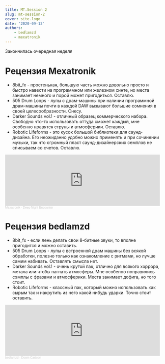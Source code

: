 ```yaml
---
title: MT.Session 2
slug: mt-session-2
cover: site.logo
date: '2020-09-13'
authors:
    - bedlamzd
    - mexatronik
---
```

Закончилась очередная неделя

# Рецензия Mexatronik 

* 8bit_fx - простенькая, большую часть можно довольно просто и быстро навести на программном или железном синте, но места занимает немного и порой может пригодиться. Оставлю.
* 505 Drum Loops - лупы с драм-машины при наличии программной драм-машины почти в каждой DAW вызывают большие сомнения в своей целесообразности. Снесу.
* Darker Sounds vol.1 - отличный образец коммерческого набора. Свободно что-то использовать оттуда сможет каждый, мне особенно нравятся струны и атмосферики. Оставлю.
* Robotic Lifeforms - это кусок большой библиотеки для саунд-дизайна. Его неожиданно удобно можно применять и при сочинении музыки, так что огромный пласт саунд-дизайнерских семплов не списываем со счетов. Оставлю.

<iframe width="100%" height="166" scrolling="no" frameborder="no" allow="autoplay" src="https://w.soundcloud.com/player/?url=https%3A//api.soundcloud.com/tracks/894324331&color=%23ff5500&auto_play=false&hide_related=false&show_comments=true&show_user=true&show_reposts=false&show_teaser=true"></iframe><div style="font-size: 10px; color: #cccccc;line-break: anywhere;word-break: normal;overflow: hidden;white-space: nowrap;text-overflow: ellipsis; font-family: Interstate,Lucida Grande,Lucida Sans Unicode,Lucida Sans,Garuda,Verdana,Tahoma,sans-serif;font-weight: 100;"><a href="https://soundcloud.com/red_monk" title="Mexatronik" target="_blank" style="color: #cccccc; text-decoration: none;">Mexatronik</a> · <a href="https://soundcloud.com/red_monk/deep-night-encounter" title="Deep Night Encounter" target="_blank" style="color: #cccccc; text-decoration: none;">Deep Night Encounter</a></div>

# Рецензия bedlamzd

* 8bit_fx - если лень делать свои 8-битные звуки, то вполне пригодится и можно оставить.
* 505 Drum Loops - лупы с встроенной драм машины без всякой обработки, полезно только как ознакомление с ритмами, но лучше самим набивать. Оставлять смысла нет.
* Darker Sounds vol.1 - очень крутой пак, отлично для всякого хоррора, метала или чтобы нагнать атмосферы. Мне особенно понравились сэмплы с фразами и атмосферики. Места занимает дофига, но того стоит.
* Robotic Lifeforms - классный пак, который можно использовать как сырым так и накрутить из него какой нибудь ударки. Точно стоит оставить.

<iframe width="100%" height="166" scrolling="no" frameborder="no" allow="autoplay" src="https://w.soundcloud.com/player/?url=https%3A//api.soundcloud.com/tracks/896133853&color=%23ff5500&auto_play=false&hide_related=false&show_comments=true&show_user=true&show_reposts=false&show_teaser=true"></iframe><div style="font-size: 10px; color: #cccccc;line-break: anywhere;word-break: normal;overflow: hidden;white-space: nowrap;text-overflow: ellipsis; font-family: Interstate,Lucida Grande,Lucida Sans Unicode,Lucida Sans,Garuda,Verdana,Tahoma,sans-serif;font-weight: 100;"><a href="https://soundcloud.com/bedlamzd" title="bedlamzd" target="_blank" style="color: #cccccc; text-decoration: none;">bedlamzd</a> · <a href="https://soundcloud.com/bedlamzd/second-week" title="Doom Cartoon" target="_blank" style="color: #cccccc; text-decoration: none;">Doom Cartoon</a></div>
